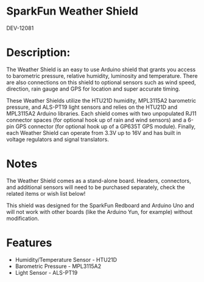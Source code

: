 # SparkFun Weather Shield
DEV-12081

# Description: 
The Weather Shield is an easy to use Arduino shield that grants you access to barometric pressure, relative humidity, luminosity and temperature. There are also connections on this shield to optional sensors such as wind speed, direction, rain gauge and GPS for location and super accurate timing.

These Weather Shields utilize the HTU21D humidity, MPL3115A2 barometric pressure, and ALS-PT19 light sensors and relies on the HTU21D and MPL3115A2 Arduino libraries. Each shield comes with two unpopulated RJ11 connector spaces (for optional hook up of rain and wind sensors) and a 6-pin GPS connector (for optional hook up of a GP635T GPS module). Finally, each Weather Shield can operate from 3.3V up to 16V and has built in voltage regulators and signal translators.

# Notes
The Weather Shield comes as a stand-alone board. Headers, connectors, and additional sensors will need to be purchased separately, check the related items or wish list below!

This shield was designed for the SparkFun Redboard and Arduino Uno and will not work with other boards (like the Arduino Yun, for example) without modification.

# Features
- Humidity/Temperature Sensor - HTU21D
- Barometric Pressure - MPL3115A2
- Light Sensor - ALS-PT19